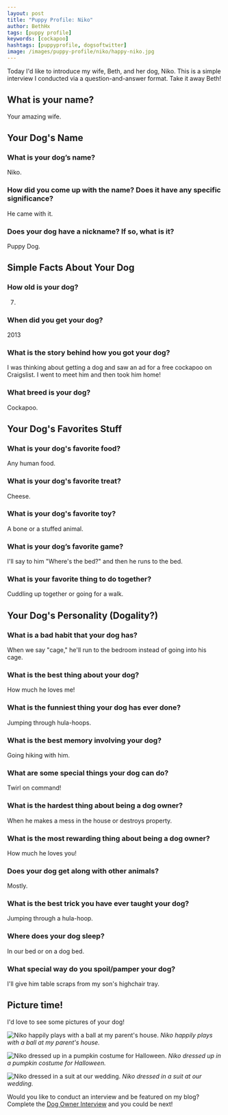 ```yaml
---
layout: post
title: "Puppy Profile: Niko"
author: BethHx
tags: [puppy profile]
keywords: [cockapoo]
hashtags: [puppyprofile, dogsoftwitter]
image: /images/puppy-profile/niko/happy-niko.jpg
---
```


Today I'd like to introduce my wife, Beth, and her dog, Niko. This is a simple interview I conducted via a question-and-answer format. Take it away Beth!

## What is your name?

Your amazing wife.

## Your Dog's Name

### What is your dog’s name?

Niko.

### How did you come up with the name? Does it have any specific significance?

He came with it.

### Does your dog have a nickname? If so, what is it?

Puppy Dog.

## Simple Facts About Your Dog

### How old is your dog?

7.

### When did you get your dog?

2013

### What is the story behind how you got your dog?

I was thinking about getting a dog and saw an ad for a free cockapoo on Craigslist.  I went to meet him and then took him home!

### What breed is your dog?

Cockapoo.

## Your Dog's Favorites Stuff

### What is your dog's favorite food?

Any human food.

### What is your dog's favorite treat?

Cheese.

### What is your dog's favorite toy?

A bone or a stuffed animal.

### What is your dog’s favorite game?

I'll say to him "Where's the bed?" and then he runs to the bed.

### What is your favorite thing to do together?

Cuddling up together or going for a walk.

## Your Dog's Personality (Dogality?)

### What is a bad habit that your dog has?

When we say "cage," he'll run to the bedroom instead of going into his cage.

### What is the best thing about your dog?

How much he loves me!

### What is the funniest thing your dog has ever done?

Jumping through hula-hoops.

### What is the best memory involving your dog?

Going hiking with him.

### What are some special things your dog can do?

Twirl on command!

### What is the hardest thing about being a dog owner?

When he makes a mess in the house or destroys property.

### What is the most rewarding thing about being a dog owner?

How much he loves you!

### Does your dog get along with other animals?

Mostly.

### What is the best trick you have ever taught your dog?

Jumping through a hula-hoop.

### Where does your dog sleep?

In our bed or on a dog bed.

### What special way do you spoil/pamper your dog?

I'll give him table scraps from my son's highchair tray.

## Picture time!

I'd love to see some pictures of your dog!

![Niko happily plays with a ball at my parent's house.](/images/puppy-profile/niko/happy-niko.jpg)
*Niko happily plays with a ball at my parent's house.*

![Niko dressed up in a pumpkin costume for Halloween.](/images/puppy-profile/niko/pumpkin-niko.jpg)
*Niko dressed up in a pumpkin costume for Halloween.*

![Niko dressed in a suit at our wedding.](/images/puppy-profile/niko/wedding-niko.jpg)
*Niko dressed in a suit at our wedding.*

Would you like to conduct an interview and be featured on my blog? Complete the [Dog Owner Interview](/interview/) and you could be next!